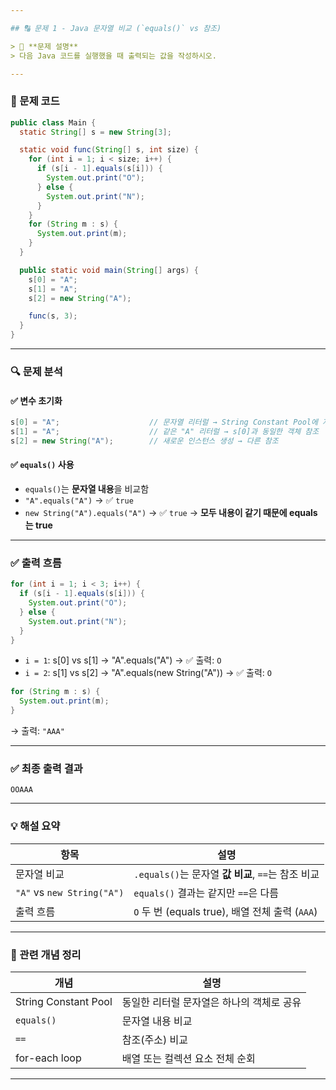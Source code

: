 ```yaml
---

## 🔠 문제 1 - Java 문자열 비교 (`equals()` vs 참조)

> 📌 **문제 설명**
> 다음 Java 코드를 실행했을 때 출력되는 값을 작성하시오.

---
```


### 📄 문제 코드

```java
public class Main {
  static String[] s = new String[3];

  static void func(String[] s, int size) {
    for (int i = 1; i < size; i++) {
      if (s[i - 1].equals(s[i])) {
        System.out.print("O");
      } else {
        System.out.print("N");
      }
    }
    for (String m : s) {
      System.out.print(m);
    }
  }

  public static void main(String[] args) {
    s[0] = "A";
    s[1] = "A";
    s[2] = new String("A");

    func(s, 3);
  }
}
```

---

### 🔍 문제 분석

#### ✅ 변수 초기화

```java
s[0] = "A";                    // 문자열 리터럴 → String Constant Pool에 저장됨
s[1] = "A";                    // 같은 "A" 리터럴 → s[0]과 동일한 객체 참조
s[2] = new String("A");        // 새로운 인스턴스 생성 → 다른 참조
```

#### ✅ `equals()` 사용

* `equals()`는 **문자열 내용**을 비교함
* `"A".equals("A")` → ✅ `true`
* `new String("A").equals("A")` → ✅ `true`
  → **모두 내용이 같기 때문에 equals는 true**

---

### ✅ 출력 흐름

```java
for (int i = 1; i < 3; i++) {
  if (s[i - 1].equals(s[i])) {
    System.out.print("O");
  } else {
    System.out.print("N");
  }
}
```

* `i = 1`: s\[0] vs s\[1] → "A".equals("A") → ✅ 출력: `O`
* `i = 2`: s\[1] vs s\[2] → "A".equals(new String("A")) → ✅ 출력: `O`

```java
for (String m : s) {
  System.out.print(m);
}
```

→ 출력: `"AAA"`

---

### ✅ 최종 출력 결과

```
OOAAA
```

---

### 💡 해설 요약

| 항목                         | 설명                                      |
| -------------------------- | --------------------------------------- |
| 문자열 비교                     | `.equals()`는 문자열 **값 비교**, `==`는 참조 비교  |
| `"A"` vs `new String("A")` | `equals()` 결과는 같지만 `==`은 다름             |
| 출력 흐름                      | `O` 두 번 (equals true), 배열 전체 출력 (`AAA`) |

---

### 📘 관련 개념 정리

| 개념                   | 설명                      |
| -------------------- | ----------------------- |
| String Constant Pool | 동일한 리터럴 문자열은 하나의 객체로 공유 |
| `equals()`           | 문자열 내용 비교               |
| `==`                 | 참조(주소) 비교               |
| for-each loop        | 배열 또는 컬렉션 요소 전체 순회      |

---